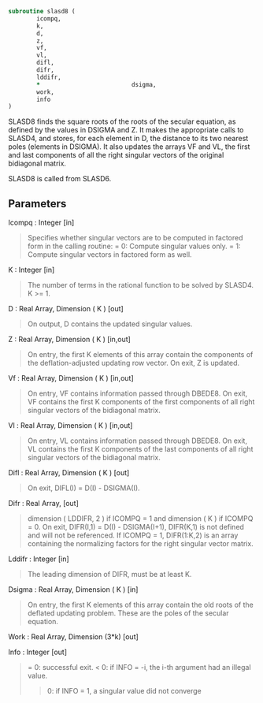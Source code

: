 ```fortran
subroutine slasd8 (
		icompq,
		k,
		d,
		z,
		vf,
		vl,
		difl,
		difr,
		lddifr,
		*                          dsigma,
		work,
		info
)
```

 SLASD8 finds the square roots of the roots of the secular equation,
 as defined by the values in DSIGMA and Z. It makes the appropriate
 calls to SLASD4, and stores, for each  element in D, the distance
 to its two nearest poles (elements in DSIGMA). It also updates
 the arrays VF and VL, the first and last components of all the
 right singular vectors of the original bidiagonal matrix.

 SLASD8 is called from SLASD6.

## Parameters
Icompq : Integer [in]
> Specifies whether singular vectors are to be computed in
> factored form in the calling routine:
> = 0: Compute singular values only.
> = 1: Compute singular vectors in factored form as well.

K : Integer [in]
> The number of terms in the rational function to be solved
> by SLASD4.  K >= 1.

D : Real Array, Dimension ( K ) [out]
> On output, D contains the updated singular values.

Z : Real Array, Dimension ( K ) [in,out]
> On entry, the first K elements of this array contain the
> components of the deflation-adjusted updating row vector.
> On exit, Z is updated.

Vf : Real Array, Dimension ( K ) [in,out]
> On entry, VF contains  information passed through DBEDE8.
> On exit, VF contains the first K components of the first
> components of all right singular vectors of the bidiagonal
> matrix.

Vl : Real Array, Dimension ( K ) [in,out]
> On entry, VL contains  information passed through DBEDE8.
> On exit, VL contains the first K components of the last
> components of all right singular vectors of the bidiagonal
> matrix.

Difl : Real Array, Dimension ( K ) [out]
> On exit, DIFL(I) = D(I) - DSIGMA(I).

Difr : Real Array, [out]
> dimension ( LDDIFR, 2 ) if ICOMPQ = 1 and
> dimension ( K ) if ICOMPQ = 0.
> On exit, DIFR(I,1) = D(I) - DSIGMA(I+1), DIFR(K,1) is not
> defined and will not be referenced.
> If ICOMPQ = 1, DIFR(1:K,2) is an array containing the
> normalizing factors for the right singular vector matrix.

Lddifr : Integer [in]
> The leading dimension of DIFR, must be at least K.

Dsigma : Real Array, Dimension ( K ) [in]
> On entry, the first K elements of this array contain the old
> roots of the deflated updating problem.  These are the poles
> of the secular equation.

Work : Real Array, Dimension (3*k) [out]

Info : Integer [out]
> = 0:  successful exit.
> < 0:  if INFO = -i, the i-th argument had an illegal value.
> > 0:  if INFO = 1, a singular value did not converge

